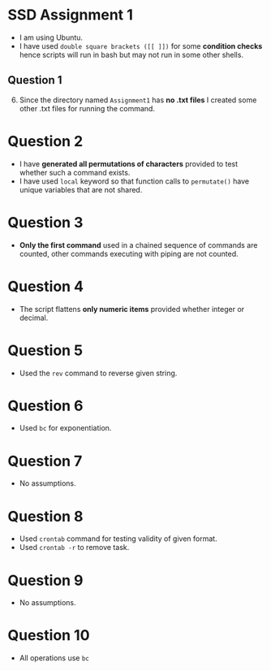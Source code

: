 # SSD Assignment 1

 - I am using Ubuntu.
 - I have used `double square brackets ([[ ]])` for some **condition checks** hence scripts will run in bash but may not run in some other shells.

## Question 1
6. Since the directory named `Assignment1` has **no .txt files** I created some other .txt files for running the command.

# Question 2
 - I have **generated all permutations of characters** provided to test whether such a command exists.
 - I have used `local` keyword so that function calls to `permutate()` have unique variables that are not shared.

# Question 3 
 - **Only the first command** used in a chained sequence of commands are counted, other commands executing with piping are not counted.

# Question 4
 - The script flattens **only numeric items** provided whether integer or decimal.

# Question 5
 - Used the `rev` command to reverse given string.

# Question 6
 - Used `bc` for exponentiation.

# Question 7
 - No assumptions.

# Question 8
 - Used `crontab` command for testing validity of given format.
 - Used `crontab -r` to remove task.

# Question 9
 - No assumptions.

# Question 10
 - All operations use `bc`
